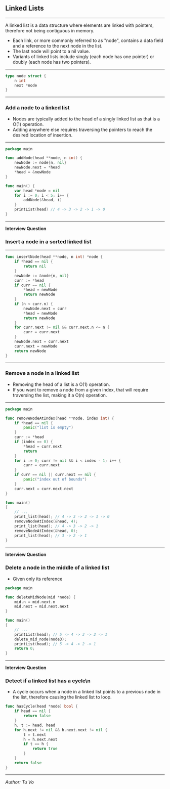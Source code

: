 ## Linked Lists

---

A linked list is a data structure where elements are linked with pointers, therefore not being contiguous in memory.

- Each link, or more commonly referred to as "node", contains a data field and a reference to the next node in the list.
- The last node will point to a nil value.
- Variants of linked lists include singly (each node has one pointer) or doubly (each node has two pointers).

---

```go
type node struct {
    n int
    next *node
}
```

---

### Add a node to a linked list

- Nodes are typically added to the head of a singly linked list as that is a O(1) operation.
- Adding anywhere else requires traversing the pointers to reach the desired location of insertion.

---

```go
package main

func addNode(head **node, n int) {
    newNode := node{n, nil}
    newNode.next = *head
    *head = &newNode
}

func main() {
    var head *node = nil
    for i := 0; i < 5; i++ {
        addNode(&head, i)
    }
    printList(head) // 4 -> 3 -> 2 -> 1 -> 0
}

```

---

**Interview Question**

### Insert a node in a sorted linked list

---

```go
func insertNode(head **node, n int) *node {
    if *head == nil {
        return nil
    }
    newNode := &node{n, nil}
    curr := *head
    if curr == nil {
        *head = newNode
        return newNode
    }
    if (n < curr.n) {
        newNode.next = curr
        *head = newNode
        return newNode
    }
    for curr.next != nil && curr.next.n <= n {
        curr = curr.next
    }
    newNode.next = curr.next
    curr.next = newNode
    return newNode
}
```

---

### Remove a node in a linked list

- Removing the head of a list is a O(1) operation.
- If you want to remove a node from a given index, that will require traversing the list, making it a O(n) operation.

---

```go
package main

func removeNodeAtIndex(head **node, index int) {
    if *head == nil {
        panic("list is empty")
    }
    curr := *head
    if (index == 0) {
        *head = curr.next
        return
    }
    for i := 0; curr != nil && i < index - 1; i++ {
        curr = curr.next
    }
    if curr == nil || curr.next == nil {
        panic("index out of bounds")
    }
    curr.next = curr.next.next
}

func main()
{
    // ...
    print_list(head); // 4 -> 3 -> 2 -> 1 -> 0
    removeNodeAtIndex(&head, 4);
    print_list(head); // 4 -> 3 -> 2 -> 1
    removeNodeAtIndex(&head, 0);
    print_list(head); // 3 -> 2 -> 1
}

```

---

**Interview Question**

### Delete a node in the middle of a linked list

- Given only its reference

```go
package main

func deleteMidNode(mid *node) {
    mid.n = mid.next.n
    mid.next = mid.next.next
}

func main()
{
    // ...
    printList(head); // 5 -> 4 -> 3 -> 2 -> 1
    delete_mid_node(node3);
    printList(head); // 5 -> 4 -> 2 -> 1
    return 0;
}

```

---

**Interview Question**

### Detect if a linked list has a cycle\n

- A cycle occurs when a node in a linked list points to a previous node in the list, therefore causing the linked list to loop.

```go
func hasCycle(head *node) bool {
    if head == nil {
        return false
    }
    h, t := head, head
    for h.next != nil && h.next.next != nil {
        t = t.next
        h = h.next.next
        if t == h {
            return true
        }
    }
    return false
}

```

---

_Author: Tu Vo_
